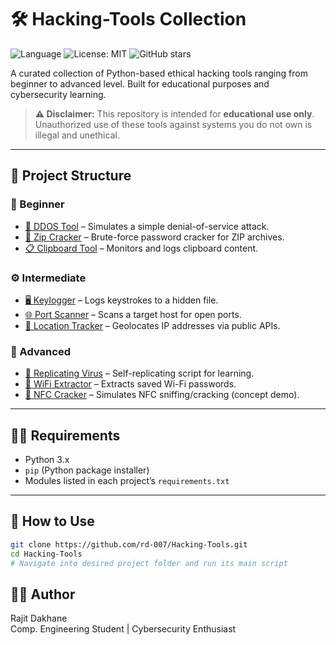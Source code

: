 # 🛠️ Hacking-Tools Collection

![Language](https://img.shields.io/badge/language-Python-blue.svg)
![License: MIT](https://img.shields.io/badge/license-MIT-green)
![GitHub stars](https://img.shields.io/github/stars/rd-007/Hacking-Tools?style=social)


A curated collection of Python-based ethical hacking tools ranging from beginner to advanced level. Built for educational purposes and cybersecurity learning.

> **⚠️ Disclaimer:** This repository is intended for **educational use only**. Unauthorized use of these tools against systems you do not own is illegal and unethical.
---

## 📁 Project Structure

### 🧪 Beginner
- [🚀 DDOS Tool](./Beginner/DDoS_Simulation.py) – Simulates a simple denial-of-service attack.
- [🔐 Zip Cracker](./Beginner/Zip_Cracker.py) – Brute-force password cracker for ZIP archives.
- [📋 Clipboard Tool](./Beginner/Clipboard_Tool.py) – Monitors and logs clipboard content.

### ⚙️ Intermediate
- [🖥 Keylogger](./Intermediate/Keylogger.py) – Logs keystrokes to a hidden file.
- [🌐 Port Scanner](./Intermediate/Port%20Scanner/port_scanner.py) – Scans a target host for open ports.
- [📍 Location Tracker](./Intermediate/Location%20Tracker/location_tracker.py) – Geolocates IP addresses via public APIs.

### 🧠 Advanced
- [🧬 Replicating Virus](./Advanced/Replicating%20Virus/replicator.py) – Self-replicating script for learning.
- [📶 WiFi Extractor](./Advanced/WiFi%20Extractor/wifi_extractor.py) – Extracts saved Wi-Fi passwords.
- [📡 NFC Cracker](./Advanced/NFC%20Cracker/nfc_cracker.py) – Simulates NFC sniffing/cracking (concept demo).

---

## 🧑‍💻 Requirements

- Python 3.x
- `pip` (Python package installer)
- Modules listed in each project’s `requirements.txt`

---

## 🚀 How to Use

```bash
git clone https://github.com/rd-007/Hacking-Tools.git
cd Hacking-Tools
# Navigate into desired project folder and run its main script
```

## 🙋‍♂️ Author
Rajit Dakhane
<br>  Comp. Engineering Student | Cybersecurity Enthusiast </br>
